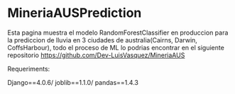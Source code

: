 # MineriaAUSPrediction
Esta pagina muestra el modelo RandomForestClassifier en produccion para la prediccion de lluvia en 3 ciudades de australia(Cairns, Darwin, CoffsHarbour), todo el proceso de ML lo podrias encontrar en el siguiente repositorio https://github.com/Dev-LuisVasquez/MineriaAUS

Requeriments:

Django==4.0.6/
joblib==1.1.0/
pandas==1.4.3
